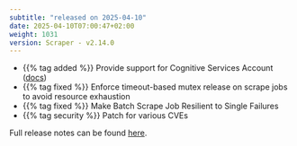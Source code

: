 ```yaml
---
subtitle: "released on 2025-04-10"
date: 2025-04-10T07:00:47+02:00
weight: 1031
version: Scraper - v2.14.0
---
```


- {{% tag added %}} Provide support for Cognitive Services Account ([docs](https://docs.promitor.io/scraping/providers/cognitive-services-account/))
- {{% tag fixed %}} Enforce timeout-based mutex release on scrape jobs to avoid resource exhaustion
- {{% tag fixed %}} Make Batch Scrape Job Resilient to Single Failures
- {{% tag security %}} Patch for various CVEs

Full release notes can be found [here](https://github.com/tomkerkhove/promitor/releases/tag/Scraper-v2.14.0).